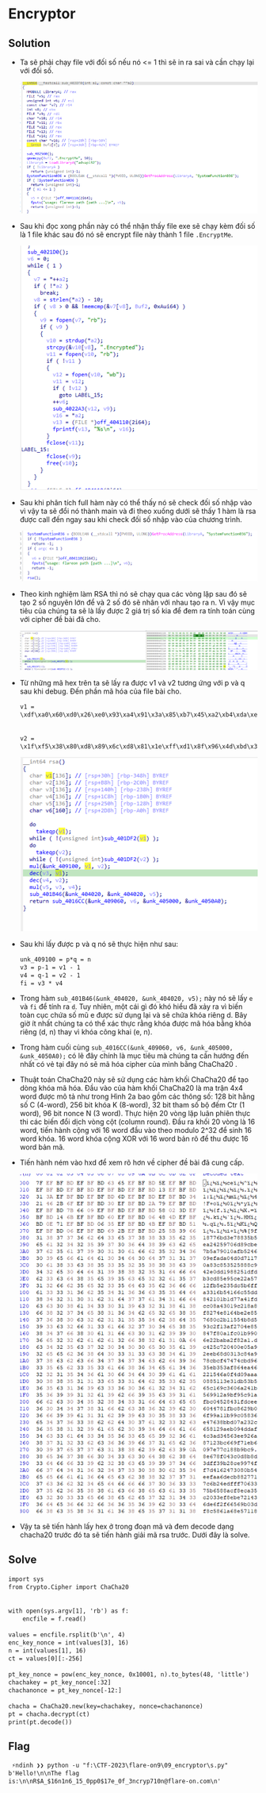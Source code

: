 # Encryptor

## Solution

- Ta sẽ phải chạy file với đối số nếu nó <= 1 thì sẽ in ra sai và cần chạy lại với đối số.

    ![Alt text](img/9.1.png)

- Sau khi đọc xong phần này có thể nhận thấy file exe sẽ chạy kèm đối số là 1 file khác sau đó nó sẽ encrypt file này thành 1 file `.EncryptMe`.

    ![Alt text](img/9.2.png)

- Sau khi phân tích full hàm này có thể thấy nó sẽ check đối số nhập vào vì vậy ta sẽ đổi nó thành main và đi theo xuống dưới sẽ thấy 1 hàm là rsa được call đến ngay sau khi check đối số nhập vào của chương trình.

    ![Alt text](img/9.3.png)

- Theo kinh nghiệm làm RSA thì nó sẽ chạy qua các vòng lặp sau đó sẽ tạo 2 số nguyên lớn để và 2 số đó sẽ nhân với nhau tạo ra n. Vì vậy mục tiêu của chúng ta sẽ là lấy được 2 giá trị số kia để đem ra tính toán cùng với cipher đề bài đã cho. 

    ![Alt text](img/9.4.png)

- Từ những mã hex trên ta sẽ lấy ra được v1 và v2 tương ứng với p và q sau khi debug. Đến phần mã hóa của file bài cho.
    ```
    v1 = \xdf\xa0\x60\xd0\x26\xe0\x93\xa4\x91\x3a\x85\xb7\x45\xa2\xb4\xda\xe5\x21\x14\x98\xc3\x4a\xcf\x71\xfb\x68\xbc\xa1\xab\x8c\xb7\xe5\x6f\xaf\xe5\x6b\x79\xad\xb5\x41\xe4\xe6\xd1\xfd\x83\x09\x70\xe8\x00\x68\x37\x94\x78\x24\x37\xe4\xc0\xca\xd6\x98\xec\x83\xe1\xd3


    v2 = \x1f\xf5\x38\x80\xd8\x89\x6c\xd8\x81\x1e\xff\xd1\x8f\x96\x4d\xbd\x30\xe6\x54\x2a\xfd\x00\xd4\xca\xe4\x58\xfb\x3a\x9d\xd5\x0a\x1e\x40\xf8\x0e\x72\xcd\x35\xc7\x8b\x8a\x70\x2d\x4f\x8d\xb0\x03\x6b\x69\xaf\x47\xf4\x8c\x23\x68\xfc\x22\xe9\xb2\x81\xef\xa8\xbd\xcb
    ```

    ![Alt text](img/9.5.png)

- Sau khi lấy được p và q nó sẽ thực hiện như sau:
    ```
    unk_409100 = p*q = n
    v3 = p-1 = v1 - 1
    v4 = q-1 = v2 - 1
    fi = v3 * v4
    ```

- Trong hàm `sub_401B46(&unk_404020, &unk_404020, v5);` này nó sẽ lấy `e` và `fi` để tính ra `d`. Tuy nhiên, một cái gì đó khó hiểu đã xảy ra vì biến toàn cục chứa số mũ e được sử dụng lại và sẽ chứa khóa riêng d. Bây giờ ít nhất chúng ta có thể xác thực rằng khóa được mã hóa bằng khóa riêng (d, n) thay vì khóa công khai (e, n).

- Trong hàm cuối cùng `sub_4016CC(&unk_409060, v6, &unk_405000, &unk_4050A0);` có lẽ đây chính là mục tiêu mà chúng ta cần hướng đến nhất có vẻ tại đây nó sẽ mã hóa cipher của mình bằng ChaCha20 .

- Thuật toán ChaCha20 này sẽ sử dụng các hàm khối ChaCha20 để tạo dòng khóa mã hóa. Đầu vào của hàm khối ChaCha20 là ma trận 4x4 word được mô tả như trong Hình 2a bao gồm các thông số: 128 bit hằng số C (4-word), 256 bit khóa K (8-word), 32 bit tham số bộ đếm Ctr (1 word), 96 bit nonce N (3 word). Thực hiện 20 vòng lặp luân phiên thực thi các biến đổi dịch vòng cột (column round). Đầu ra khối 20 vòng là 16 word, tiến hành cộng với 16 word đầu vào theo modulo 2^32 để sinh 16 word khóa. 16 word khóa cộng XOR với 16 word bản rõ để thu được 16 word bản mã.

- Tiến hành ném vào hxd để xem rõ hơn về cipher đề bài đã cung cấp.

    ![Alt text](img/9.6.png)

- Vậy ta sẽ tiến hành lấy hex ở trong đoạn mã và đem decode dạng chacha20 trước đó ta sẽ tiến hành giải mã rsa trước. Dưới đây là solve.

## Solve

```
import sys
from Crypto.Cipher import ChaCha20


with open(sys.argv[1], 'rb') as f:
    encfile = f.read()

values = encfile.rsplit(b'\n', 4)
enc_key_nonce = int(values[3], 16)
n = int(values[1], 16)
ct = values[0][:-256]

pt_key_nonce = pow(enc_key_nonce, 0x10001, n).to_bytes(48, 'little')
chachakey = pt_key_nonce[:32]
chachanonce = pt_key_nonce[-12:]

chacha = ChaCha20.new(key=chachakey, nonce=chachanonce)
pt = chacha.decrypt(ct)
print(pt.decode())
```

## Flag

```
 ⚡ndinh ❯❯ python -u "f:\CTF-2023\flare-on9\09_encryptor\s.py"
b'Hello!\n\nThe flag is:\n\nR$A_$16n1n6_15_0pp0$17e_0f_3ncryp710n@flare-on.com\n'
```